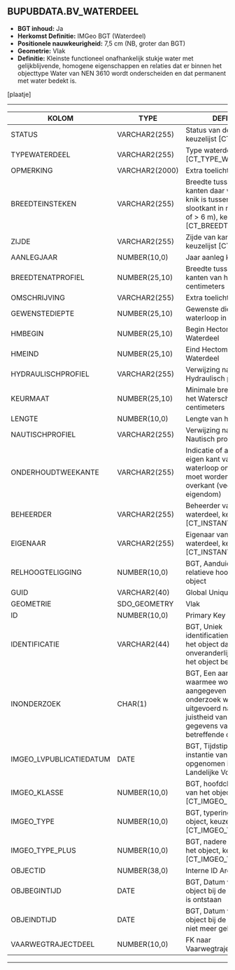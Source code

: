 ﻿## BUPUBDATA.BV_WATERDEEL


* __BGT inhoud:__ Ja
* __Herkomst Definitie:__ IMGeo BGT (Waterdeel)
* __Positionele nauwkeurigheid:__ 7,5 cm (NB, groter dan BGT)
* __Geometrie:__ Vlak
* __Definitie:__ Kleinste functioneel onafhankelijk stukje water met gelijkblijvende, homogene eigenschappen en relaties dat er binnen het objecttype Water van NEN 3610 wordt onderscheiden en dat permanent met water bedekt is. 

[plaatje]

***

|KOLOM                           	|TYPE          	|DEFINITIE|
|------                          	|----          	|-----    |
|STATUS                          	|VARCHAR2(255) 	|Status van de gegevens, keuzelijst [CT_STATUS]|
|TYPEWATERDEEL                   	|VARCHAR2(255) 	|Type waterdeel, keuzelijst [CT_TYPE_WATERDEEL]|
|OPMERKING                       	|VARCHAR2(2000)	|Extra toelichting|
|BREEDTEINSTEKEN                 	|VARCHAR2(255) 	|Breedte tussen de twee kanten daar waar er een knik is tussen land en slootkant in meters (< 6 m of > 6 m), keuzelijst [CT_BREEDTE_INSTEKEN]|
|ZIJDE                           	|VARCHAR2(255) 	|Zijde van kanaal, keuzelijst [CT_ZIJDE]|
|AANLEGJAAR                      	|NUMBER(10,0)  	|Jaar aanleg kanaal|
|BREEDTENATPROFIEL               	|NUMBER(25,10) 	|Breedte tussen de twee kanten van het water in centimeters|
|OMSCHRIJVING                    	|VARCHAR2(255) 	|Extra toelichting|
|GEWENSTEDIEPTE                  	|NUMBER(25,10) 	|Gewenste diepte van de waterloop in centimeters|
|HMBEGIN                         	|NUMBER(25,10) 	|Begin Hectometrering van Waterdeel|
|HMEIND                          	|NUMBER(25,10) 	|Eind Hectometrering van Waterdeel|
|HYDRAULISCHPROFIEL              	|VARCHAR2(255) 	|Verwijzing naar het Hydraulisch profiel|
|KEURMAAT                        	|NUMBER(25,10) 	|Minimale breedte volgens het Waterschap in centimeters|
|LENGTE                          	|NUMBER(10,0)  	|Lengte van het Waterdeel|
|NAUTISCHPROFIEL                 	|VARCHAR2(255) 	|Verwijzing naar het Nautisch profiel|
|ONDERHOUDTWEEKANTE              	|VARCHAR2(255) 	|Indicatie of alleen de eigen kant van de waterloop onderhouden moet worden of ook de overkant (veelal in ander eigendom)|
|BEHEERDER                       	|VARCHAR2(255) 	|Beheerder van het waterdeel, keuzelijst [CT_INSTANTIE]|
|EIGENAAR                        	|VARCHAR2(255) 	|Eigenaar van het waterdeel, keuzelijst [CT_INSTANTIE]|
|RELHOOGTELIGGING                	|NUMBER(10,0)  	|BGT, Aanduiding voor de relatieve hoogte van het object|
|GUID                            	|VARCHAR2(40)  	|Global Unique Identifier|
|GEOMETRIE                       	|SDO_GEOMETRY  	|Vlak|
|ID                              	|NUMBER(10,0)  	|Primary Key|
|IDENTIFICATIE			            |VARCHAR2(44)  	|BGT, Uniek identificatienummer voor het object dat onveranderlijk is zolang het object bestaat|
|INONDERZOEK                        |CHAR(1)       	|BGT, Een aanduiding waarmee wordt aangegeven dat een onderzoek wordt uitgevoerd naar de juistheid van een of meer gegevens van het betreffende object|
|IMGEO_LVPUBLICATIEDATUM            |DATE          	|BGT, Tijdstip waarop deze instantie van het object is opgenomen in de Landelijke Voorziening|
|IMGEO_KLASSE                       |NUMBER(10,0)   |BGT, hoofdclassificatie van het object, keuzelijst [CT_IMGEO_KLASSE]|
|IMGEO_TYPE                         |NUMBER(10,0)   |BGT, typering van het object, keuzelijst [CT_IMGEO_TYPE] |
|IMGEO_TYPE_PLUS                    |NUMBER(10,0)   |BGT, nadere typering van het object, keuzelijst [CT_IMGEO_TYPE_PLUS]|
|OBJECTID                        	|NUMBER(38,0)   |Interne ID ArcGIS|
|OBJBEGINTIJD                    	|DATE          	|BGT, Datum waarop het object bij de bronhouder is ontstaan|
|OBJEINDTIJD                     	|DATE          	|BGT, Datum waarop het object bij de bronhouder niet meer geldig is|
|VAARWEGTRAJECTDEEL              	|NUMBER(10,0)  	|FK naar Vaarwegtrajectdeel|

***

